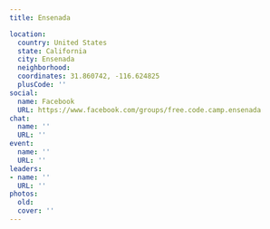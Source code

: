 ```yaml
---
title: Ensenada

location:
  country: United States
  state: California
  city: Ensenada
  neighborhood: 
  coordinates: 31.860742, -116.624825
  plusCode: ''
social:
  name: Facebook
  URL: https://www.facebook.com/groups/free.code.camp.ensenada
chat:
  name: ''
  URL: ''
event:
  name: ''
  URL: ''
leaders:
- name: ''
  URL: ''
photos:
  old: 
  cover: ''
---
```

